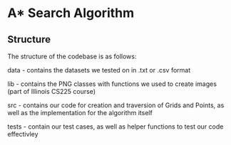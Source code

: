 # A* Search Algorithm

## Structure
The structure of the codebase is as follows: 

data - contains the datasets we tested on in .txt or .csv format

lib - contains the PNG classes with functions we used to create images (part of Illinois CS225 course)

src - contains our code for creation and traversion of Grids and Points, as well as the implementation for the algorithm itself 

tests - contain our test cases, as well as helper functions to test our code effectivley
